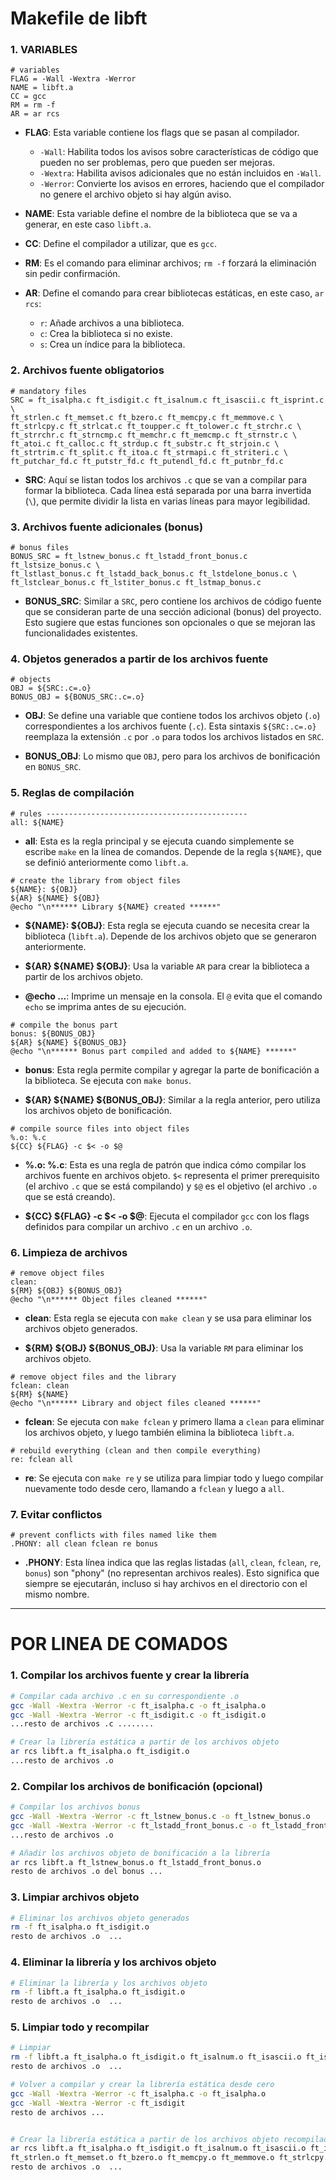 # Makefile de libft
### 1. **VARIABLES**
```make
# variables
FLAG = -Wall -Wextra -Werror
NAME = libft.a
CC = gcc
RM = rm -f
AR = ar rcs
```

- **FLAG**: Esta variable contiene los flags que se pasan al compilador.
  - `-Wall`: Habilita todos los avisos sobre características de código que pueden no ser problemas, pero que pueden ser mejoras.
  - `-Wextra`: Habilita avisos adicionales que no están incluidos en `-Wall`.
  - `-Werror`: Convierte los avisos en errores, haciendo que el compilador no genere el archivo objeto si hay algún aviso.

- **NAME**: Esta variable define el nombre de la biblioteca que se va a generar, en este caso `libft.a`.

- **CC**: Define el compilador a utilizar, que es `gcc`.

- **RM**: Es el comando para eliminar archivos; `rm -f` forzará la eliminación sin pedir confirmación.

- **AR**: Define el comando para crear bibliotecas estáticas, en este caso, `ar rcs`:
  - `r`: Añade archivos a una biblioteca.
  - `c`: Crea la biblioteca si no existe.
  - `s`: Crea un índice para la biblioteca.

### 2. **Archivos fuente obligatorios**

```make
# mandatory files
SRC = ft_isalpha.c ft_isdigit.c ft_isalnum.c ft_isascii.c ft_isprint.c \
ft_strlen.c ft_memset.c ft_bzero.c ft_memcpy.c ft_memmove.c \
ft_strlcpy.c ft_strlcat.c ft_toupper.c ft_tolower.c ft_strchr.c \
ft_strrchr.c ft_strncmp.c ft_memchr.c ft_memcmp.c ft_strnstr.c \
ft_atoi.c ft_calloc.c ft_strdup.c ft_substr.c ft_strjoin.c \
ft_strtrim.c ft_split.c ft_itoa.c ft_strmapi.c ft_striteri.c \
ft_putchar_fd.c ft_putstr_fd.c ft_putendl_fd.c ft_putnbr_fd.c
```

- **SRC**: Aquí se listan todos los archivos `.c` que se van a compilar para formar la biblioteca. Cada línea está separada por una barra invertida (`\`), que permite dividir la lista en varias líneas para mayor legibilidad.

### 3. **Archivos fuente adicionales (bonus)**

```make
# bonus files
BONUS_SRC = ft_lstnew_bonus.c ft_lstadd_front_bonus.c ft_lstsize_bonus.c \
ft_lstlast_bonus.c ft_lstadd_back_bonus.c ft_lstdelone_bonus.c \
ft_lstclear_bonus.c ft_lstiter_bonus.c ft_lstmap_bonus.c
```

- **BONUS_SRC**: Similar a `SRC`, pero contiene los archivos de código fuente que se consideran parte de una sección adicional (bonus) del proyecto. Esto sugiere que estas funciones son opcionales o que se mejoran las funcionalidades existentes.

### 4. **Objetos generados a partir de los archivos fuente**

```make
# objects
OBJ = ${SRC:.c=.o}
BONUS_OBJ = ${BONUS_SRC:.c=.o}
```

- **OBJ**: Se define una variable que contiene todos los archivos objeto (`.o`) correspondientes a los archivos fuente (`.c`). Esta sintaxis `${SRC:.c=.o}` reemplaza la extensión `.c` por `.o` para todos los archivos listados en `SRC`.

- **BONUS_OBJ**: Lo mismo que `OBJ`, pero para los archivos de bonificación en `BONUS_SRC`.

### 5. **Reglas de compilación**

```make
# rules ---------------------------------------------
all: ${NAME}
```

- **all**: Esta es la regla principal y se ejecuta cuando simplemente se escribe `make` en la línea de comandos. Depende de la regla `${NAME}`, que se definió anteriormente como `libft.a`.

```make
# create the library from object files
${NAME}: ${OBJ}
${AR} ${NAME} ${OBJ}
@echo "\n****** Library ${NAME} created ******"
```

- **${NAME}: ${OBJ}**: Esta regla se ejecuta cuando se necesita crear la biblioteca (`libft.a`). Depende de los archivos objeto que se generaron anteriormente.
 
- **${AR} ${NAME} ${OBJ}**: Usa la variable `AR` para crear la biblioteca a partir de los archivos objeto.

- **@echo ...**: Imprime un mensaje en la consola. El `@` evita que el comando `echo` se imprima antes de su ejecución.

```make
# compile the bonus part
bonus: ${BONUS_OBJ}
${AR} ${NAME} ${BONUS_OBJ}
@echo "\n****** Bonus part compiled and added to ${NAME} ******"
```

- **bonus**: Esta regla permite compilar y agregar la parte de bonificación a la biblioteca. Se ejecuta con `make bonus`.

- **${AR} ${NAME} ${BONUS_OBJ}**: Similar a la regla anterior, pero utiliza los archivos objeto de bonificación.

```make
# compile source files into object files
%.o: %.c
${CC} ${FLAG} -c $< -o $@
```

- **%.o: %.c**: Esta es una regla de patrón que indica cómo compilar los archivos fuente en archivos objeto. `$<` representa el primer prerequisito (el archivo `.c` que se está compilando) y `$@` es el objetivo (el archivo `.o` que se está creando).

- **${CC} ${FLAG} -c $< -o $@**: Ejecuta el compilador `gcc` con los flags definidos para compilar un archivo `.c` en un archivo `.o`.

### 6. **Limpieza de archivos**

```make
# remove object files
clean:
${RM} ${OBJ} ${BONUS_OBJ}
@echo "\n****** Object files cleaned ******"
```

- **clean**: Esta regla se ejecuta con `make clean` y se usa para eliminar los archivos objeto generados.

- **${RM} ${OBJ} ${BONUS_OBJ}**: Usa la variable `RM` para eliminar los archivos objeto.

```make
# remove object files and the library
fclean: clean
${RM} ${NAME}
@echo "\n****** Library and object files cleaned ******"
```

- **fclean**: Se ejecuta con `make fclean` y primero llama a `clean` para eliminar los archivos objeto, y luego también elimina la biblioteca `libft.a`.

```make
# rebuild everything (clean and then compile everything)
re: fclean all
```

- **re**: Se ejecuta con `make re` y se utiliza para limpiar todo y luego compilar nuevamente todo desde cero, llamando a `fclean` y luego a `all`.

### 7. **Evitar conflictos**

```make
# prevent conflicts with files named like them
.PHONY: all clean fclean re bonus
```

- **.PHONY**: Esta línea indica que las reglas listadas (`all`, `clean`, `fclean`, `re`, `bonus`) son "phony" (no representan archivos reales). Esto significa que siempre se ejecutarán, incluso si hay archivos en el directorio con el mismo nombre.

---
# POR LINEA DE COMADOS
### 1. **Compilar los archivos fuente y crear la librería**

```bash
# Compilar cada archivo .c en su correspondiente .o
gcc -Wall -Wextra -Werror -c ft_isalpha.c -o ft_isalpha.o
gcc -Wall -Wextra -Werror -c ft_isdigit.c -o ft_isdigit.o
...resto de archivos .c ........

# Crear la librería estática a partir de los archivos objeto
ar rcs libft.a ft_isalpha.o ft_isdigit.o
...resto de archivos .o
```

### 2. **Compilar los archivos de bonificación (opcional)**

```bash
# Compilar los archivos bonus
gcc -Wall -Wextra -Werror -c ft_lstnew_bonus.c -o ft_lstnew_bonus.o
gcc -Wall -Wextra -Werror -c ft_lstadd_front_bonus.c -o ft_lstadd_front_bonus.o
...resto de archivos .o

# Añadir los archivos objeto de bonificación a la librería
ar rcs libft.a ft_lstnew_bonus.o ft_lstadd_front_bonus.o 
resto de archivos .o del bonus ...
```

### 3. **Limpiar archivos objeto**

```bash
# Eliminar los archivos objeto generados
rm -f ft_isalpha.o ft_isdigit.o
resto de archivos .o  ...
```

### 4. **Eliminar la librería y los archivos objeto**

```bash
# Eliminar la librería y los archivos objeto
rm -f libft.a ft_isalpha.o ft_isdigit.o
resto de archivos .o  ...
```

### 5. **Limpiar todo y recompilar**

```bash
# Limpiar
rm -f libft.a ft_isalpha.o ft_isdigit.o ft_isalnum.o ft_isascii.o ft_isprint.o \
resto de archivos .o  ...

# Volver a compilar y crear la librería estática desde cero
gcc -Wall -Wextra -Werror -c ft_isalpha.c -o ft_isalpha.o
gcc -Wall -Wextra -Werror -c ft_isdigit
resto de archivos ...


# Crear la librería estática a partir de los archivos objeto recompilados
ar rcs libft.a ft_isalpha.o ft_isdigit.o ft_isalnum.o ft_isascii.o ft_isprint.o \
ft_strlen.o ft_memset.o ft_bzero.o ft_memcpy.o ft_memmove.o ft_strlcpy.o \
resto de archivos .o  ...
```
